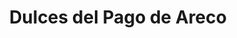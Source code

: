 ---
title: "Dulces del Pago de Areco"
url: /san-antonio-de-areco/dulces-del-pago-de-areco/
shop: Feinkost
---